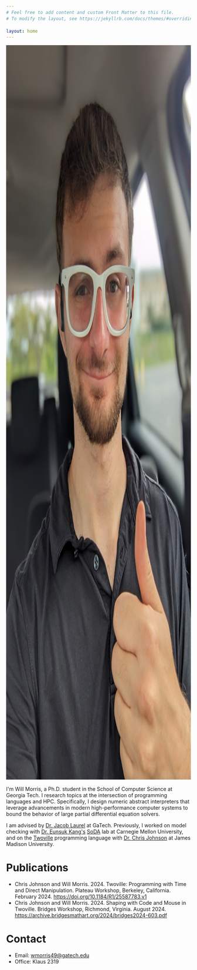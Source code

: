 ```yaml
---
# Feel free to add content and custom Front Matter to this file.
# To modify the layout, see https://jekyllrb.com/docs/themes/#overriding-theme-defaults

layout: home
---
```

<img src="will.jpg" alt="Photo of Will Morris" style="height: 50vh"> 

I'm Will Morris, a Ph.D. student in the School of Computer Science at Georgia Tech. I research topics at the intersection of programming languages and HPC. Specifically, I design numeric abstract interpreters that leverage advancements in modern high-performance computer systems to bound the behavior of large partial differential equation solvers. 

I am advised by [Dr. Jacob Laurel](https://jsl1994.github.io/) at GaTech. Previously, I worked on model checking with [Dr. Eunsuk Kang's](https://eskang.github.io/) [SoDA](https://cmu-soda.github.io/) lab at Carnegie Mellon University, and on the [Twoville](https://dl.acm.org/doi/pdf/10.5555/3606402.3606411) programming language with [Dr. Chris Johnson](https://twodee.org/) at James Madison University.

# Publications
* Chris Johnson and Will Morris. 2024. Twoville: Programming with Time and Direct Manipulation. Plateau Workshop, Berkeley, California. February 2024. https://doi.org/10.1184/R1/25587783.v1
* Chris Johnson and Will Morris. 2024. Shaping with Code and Mouse in Twoville. Bridges Workshop, Richmond, Virginia. August 2024. https://archive.bridgesmathart.org/2024/bridges2024-603.pdf

# Contact
* Email: wmorris49@gatech.edu
* Office: Klaus 2319

